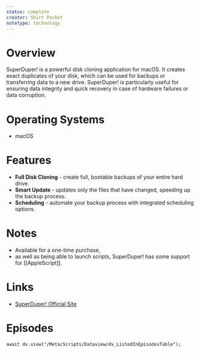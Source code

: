 ```yaml
---
status: complete
creator: Shirt Pocket
notetype: technology
---
```

# Overview
SuperDuper! is a powerful disk cloning application for macOS. It creates exact duplicates of your disk, which can be used for backups or transferring data to a new drive. SuperDuper! is particularly useful for ensuring data integrity and quick recovery in case of hardware failures or data corruption.

# Operating Systems
- macOS

# Features
- **Full Disk Cloning** - create full, bootable backups of your entire hard drive.
- **Smart Update** - updates only the files that have changed, speeding up the backup process.
- **Scheduling** - automate your backup process with integrated scheduling options.

# Notes
- Available for a one-time purchase,
- as well as being able to launch scripts, SuperDuper! has some support for [[AppleScript]].

# Links
- [SuperDuper! Official Site](https://www.shirt-pocket.com/SuperDuper/SuperDuperDescription.html)

# Episodes
```dataviewjs
await dv.view("/Meta/Scripts/Dataview/dv_ListedInEpisodesTable");
```
